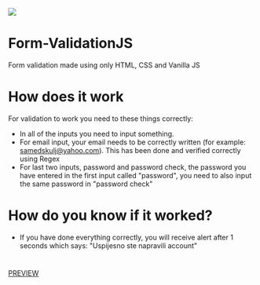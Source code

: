 ![](https://media.giphy.com/media/sIojd7Rgqkt85usG3i/giphy.gif)


# Form-ValidationJS
Form validation made using only HTML, CSS and Vanilla JS
# How does it work
For validation to work you need to these things correctly: 
* In all of the inputs you need to input something. 
* For email input, your email needs to be correctly written (for example: samedskulj@yahoo.com). This has been done and verified correctly using Regex
* For last two inputs, password and password check, the password you have entered in the first input called "password", you need to also input the same password in "password check"
# How do you know if it worked?
* If you have done everything correctly, you will receive alert after 1 seconds which says: "Uspijesno ste napravili account"
#
[PREVIEW](https://samedskulj.github.io/Form-ValidationJS-client-side/)
